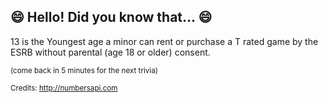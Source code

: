 ## 😄 Hello! Did you know that... 😄
13 is the Youngest age a minor can rent or purchase a T rated game by the ESRB without parental (age 18 or older) consent.

<sup>(come back in 5 minutes for the next trivia)</sup>


<sup>Credits: http://numbersapi.com</sup>
